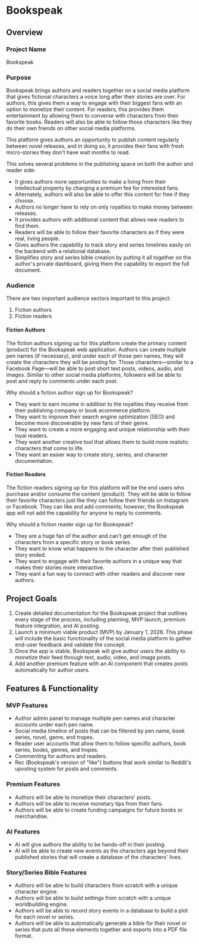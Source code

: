 # Bookspeak
## Overview
### Project Name
Bookspeak
### Purpose
Bookspeak brings authors and readers together on a social media platform that gives 
fictional characters a voice long after their stories are over. For authors, this 
gives them a way to engage with their biggest fans with an option to monetize their 
content. For readers, this provides them entertainment by allowing them to converse 
with characters from their favorite books. Readers will also be able to follow those
characters like they do their own friends on other social media platforms.

This platform gives authors an opportunity to publish content regularly between 
novel releases, and in doing so, it provides their fans with fresh micro-stories 
they don't have wait months to read. 

This solves several problems in the publishing 
space on both the author and reader side:

* It gives authors more opportunities to make a living from their intellectual property by charging a premium fee for interested fans.
* Alternately, authors will also be able to offer this content for free if they choose.
* Authors no longer have to rely on only royalties to make money between releases.
* It provides authors with additional content that allows new readers to find them.
* Readers will be able to follow their favorite characters as if they were real, living people.
* Gives authors the capability to track story and series timelines easily on the backend with a relational database.
* Simplifies story and series bible creation by putting it all together on the author's private dashboard, giving them the capability to export the full document.
### Audience
There are two important audience sectors important to this project:
1. Fiction authors
2. Fiction readers
#### Fiction Authors
The fiction authors signing up for this platform create the primary content (product) for the
Bookspeak web application. Authors can create multiple pen names (if necessary), and
under each of those pen names, they will create the characters they will be posting
for. Those characters—similar to a Facebook Page—will be able to post short text
posts, videos, audio, and images. Similar to other social media platforms, followers
will be able to post and reply to comments under each post.

Why should a fiction author sign up for Bookspeak?

* They want to earn income in addition to the royalties they receive from their publishing company or book ecommerce platform.
* They want to improve their search engine optimization (SEO) and become more discoverable by new fans of their genre.
* They want to create a more engaging and unique relationship with their loyal readers.
* They want another creative tool that allows them to build more realistic characters that come to life.
* They want an easier way to create story, series, and character documentation.
#### Fiction Readers
The fiction readers signing up for this platform will be the end users who purchase 
and/or consume the content (product). They will be able to follow their favorite 
characters just like they can follow their friends on Instagram or Facebook. They 
can like and add comments; however, the Bookspeak app will not add the capability
for anyone to reply to comments.

Why should a fiction reader sign up for Bookspeak?

* They are a huge fan of the author and can't get enough of the characters from a specific story or book series.
* They want to know what happens to the character after their published story ended.
* They want to engage with their favorite authors in a unique way that makes their stories more interactive.
* They want a fun way to connect with other readers and discover new authors.
## Project Goals
1. Create detailed documentation for the Bookspeak project that outlines every stage of the process, including planning, MVP launch, premium feature integration, and AI posting. 
2. Launch a minimum viable product (MVP) by January 1, 2026. This phase will include the basic functionality of the social media platform to gather end-user feedback and validate the concept.
3. Once the app is stable, Bookspeak will give author users the ability to monetize their feed through text, audio, video, and image posts.
4. Add another premium feature with an AI component that creates posts automatically for author users.
## Features & Functionality
### MVP Features
* Author admin panel to manage multiple pen names and character accounts under each pen name.
* Social media timeline of posts that can be filtered by pen name, book series, novel, genre, and tropes.
* Reader user accounts that allow them to follow specific authors, book series, books, genres, and tropes.
* Commenting for authors and readers.
* Rec (Bookspeak's version of "like") buttons that work similar to Reddit's upvoting system for posts and comments.
### Premium Features
* Authors will be able to monetize their characters' posts.
* Authors will be able to receive monetary tips from their fans.
* Authors will be able to create funding campaigns for future books or merchandise.
### AI Features
* AI will give authors the ability to be hands-off in their posting.
* AI will be able to create new events as the characters age beyond their published stories that will create a database of the characters' lives.
### Story/Series Bible Features
* Authors will be able to build characters from scratch with a unique character engine.
* Authors will be able to build settings from scratch with a unique worldbuilding engine.
* Authors will be able to record story events in a database to build a plot for each novel or series.
* Authors will be able to automatically generate a bible for their novel or series that puts all these elements together and exports into a PDF file format.
